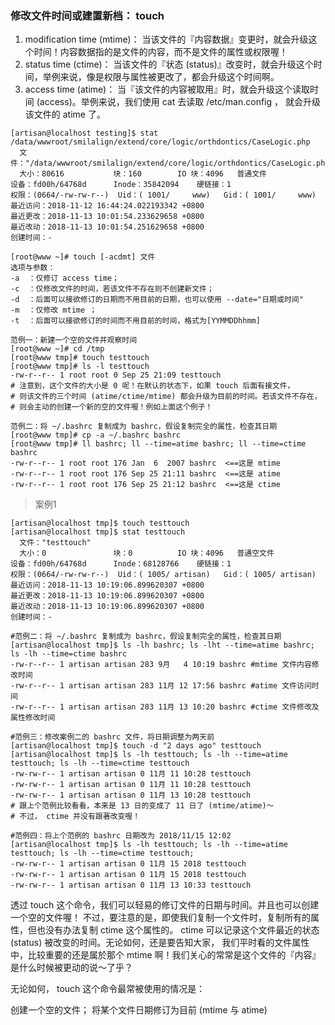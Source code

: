 ### 修改文件时间或建置新档： touch

1. modification time (mtime)：
当该文件的『内容数据』变更时，就会升级这个时间！内容数据指的是文件的内容，而不是文件的属性或权限喔！
2. status time (ctime)：
当该文件的『状态 (status)』改变时，就会升级这个时间，举例来说，像是权限与属性被更改了，都会升级这个时间啊。
3. access time (atime)：
当『该文件的内容被取用』时，就会升级这个读取时间 (access)。举例来说，我们使用 cat 去读取 /etc/man.config ， 就会升级该文件的 atime 了。

```
[artisan@localhost testing]$ stat /data/wwwroot/smilalign/extend/core/logic/orthdontics/CaseLogic.php
  文件："/data/wwwroot/smilalign/extend/core/logic/orthdontics/CaseLogic.php"
  大小：80616           块：160        IO 块：4096   普通文件
设备：fd00h/64768d      Inode：35842094    硬链接：1
权限：(0664/-rw-rw-r--)  Uid：( 1001/     www)   Gid：( 1001/     www)
最近访问：2018-11-12 16:44:24.022193342 +0800
最近更改：2018-11-13 10:01:54.233629658 +0800
最近改动：2018-11-13 10:01:54.251629658 +0800
创建时间：-
```

```
[root@www ~]# touch [-acdmt] 文件
选项与参数：
-a  ：仅修订 access time；
-c  ：仅修改文件的时间，若该文件不存在则不创建新文件；
-d  ：后面可以接欲修订的日期而不用目前的日期，也可以使用 --date="日期或时间"
-m  ：仅修改 mtime ；
-t  ：后面可以接欲修订的时间而不用目前的时间，格式为[YYMMDDhhmm]

范例一：新建一个空的文件并观察时间
[root@www ~]# cd /tmp
[root@www tmp]# touch testtouch
[root@www tmp]# ls -l testtouch
-rw-r--r-- 1 root root 0 Sep 25 21:09 testtouch
# 注意到，这个文件的大小是 0 呢！在默认的状态下，如果 touch 后面有接文件，
# 则该文件的三个时间 (atime/ctime/mtime) 都会升级为目前的时间。若该文件不存在，
# 则会主动的创建一个新的空的文件喔！例如上面这个例子！

范例二：将 ~/.bashrc 复制成为 bashrc，假设复制完全的属性，检查其日期
[root@www tmp]# cp -a ~/.bashrc bashrc
[root@www tmp]# ll bashrc; ll --time=atime bashrc; ll --time=ctime bashrc
-rw-r--r-- 1 root root 176 Jan  6  2007 bashrc  <==这是 mtime
-rw-r--r-- 1 root root 176 Sep 25 21:11 bashrc  <==这是 atime
-rw-r--r-- 1 root root 176 Sep 25 21:12 bashrc  <==这是 ctime
```

> 案例1
```
[artisan@localhost tmp]$ touch testtouch
[artisan@localhost tmp]$ stat testtouch
  文件："testtouch"
  大小：0               块：0          IO 块：4096   普通空文件
设备：fd00h/64768d      Inode：68128766    硬链接：1
权限：(0664/-rw-rw-r--)  Uid：( 1005/ artisan)   Gid：( 1005/ artisan)
最近访问：2018-11-13 10:19:06.899620307 +0800
最近更改：2018-11-13 10:19:06.899620307 +0800
最近改动：2018-11-13 10:19:06.899620307 +0800
创建时间：-

#范例二：将 ~/.bashrc 复制成为 bashrc，假设复制完全的属性，检查其日期
[artisan@localhost tmp]$ ls -lh bashrc; ls -lht --time=atime bashrc; ls -lh --time=ctime bashrc 
-rw-r--r-- 1 artisan artisan 283 9月   4 10:19 bashrc #mtime 文件内容修改时间
-rw-r--r-- 1 artisan artisan 283 11月 12 17:56 bashrc #atime 文件访问时间
-rw-r--r-- 1 artisan artisan 283 11月 13 10:20 bashrc #ctime 文件修改及属性修改时间

#范例三：修改案例二的 bashrc 文件，将日期调整为两天前
[artisan@localhost tmp]$ touch -d "2 days ago" testtouch
[artisan@localhost tmp]$ ls -lh testtouch; ls -lh --time=atime testtouch; ls -lh --time=ctime testtouch
-rw-rw-r-- 1 artisan artisan 0 11月 11 10:28 testtouch
-rw-rw-r-- 1 artisan artisan 0 11月 11 10:28 testtouch
-rw-rw-r-- 1 artisan artisan 0 11月 13 10:28 testtouch
# 跟上个范例比较看看，本来是 13 日的变成了 11 日了 (mtime/atime)～
# 不过， ctime 并没有跟著改变喔！

#范例四：将上个范例的 bashrc 日期改为 2018/11/15 12:02
[artisan@localhost tmp]$ ls -lh testtouch; ls -lh --time=atime testtouch; ls -lh --time=ctime testtouch; 
-rw-rw-r-- 1 artisan artisan 0 11月 15 2018 testtouch
-rw-rw-r-- 1 artisan artisan 0 11月 15 2018 testtouch
-rw-rw-r-- 1 artisan artisan 0 11月 13 10:33 testtouch
```

透过 touch 这个命令，我们可以轻易的修订文件的日期与时间。并且也可以创建一个空的文件喔！ 不过，要注意的是，即使我们复制一个文件时，复制所有的属性，但也没有办法复制 ctime 这个属性的。 ctime 可以记录这个文件最近的状态 (status) 被改变的时间。无论如何，还是要告知大家， 我们平时看的文件属性中，比较重要的还是属於那个 mtime 啊！我们关心的常常是这个文件的『内容』 是什么时候被更动的说～了乎？

无论如何， touch 这个命令最常被使用的情况是：

创建一个空的文件；
将某个文件日期修订为目前 (mtime 与 atime)